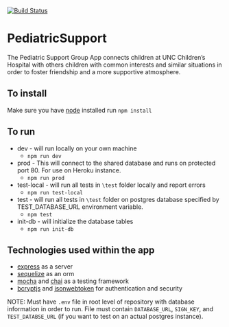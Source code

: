 [![Build Status](https://semaphoreci.com/api/v1/abrahampost/pediatricsupport/branches/master/badge.svg)](https://semaphoreci.com/abrahampost/pediatricsupport)

# PediatricSupport
The Pediatric Support Group App connects children at UNC Children’s Hospital with others children with common interests and similar situations in order to foster friendship and a more supportive atmosphere.

## To install
Make sure you have [node](https://nodejs.org/en/download/) installed
run `npm install`

## To run
* dev - will run locally on your own machine
  * `npm run dev`
* prod - This will connect to the shared database and runs on protected port 80. For use on Heroku instance.
  * `npm run prod`
* test-local - will run all tests in `\test` folder locally and report errors
  * `npm run test-local`
* test - will run all tests in `\test` folder on postgres database specified by TEST_DATABASE_URL environment variable.
  * `npm test`
* init-db - will initialize the database tables
  * `npm run init-db`

## Technologies used within the app
* [express](https://expressjs.com/en/api.html) as a server
* [sequelize](http://docs.sequelizejs.com/) as an orm
* [mocha](https://mochajs.org/) and [chai](https://www.chaijs.com/) as a testing framework
* [bcryptjs](https://www.npmjs.com/package/bcryptjs) and [jsonwebtoken](https://jwt.io/) for authentication and security

NOTE: Must have `.env` file in root level of repository with database information in order to run. File must contain `DATABASE_URL`, `SIGN_KEY`, and `TEST_DATABSE_URL` (if you want to test on an actual postgres instance).
